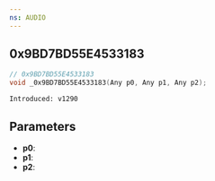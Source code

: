```yaml
---
ns: AUDIO
---
```

## 0x9BD7BD55E4533183

```c
// 0x9BD7BD55E4533183
void _0x9BD7BD55E4533183(Any p0, Any p1, Any p2);
```

```
Introduced: v1290
```

## Parameters
* **p0**:
* **p1**:
* **p2**:


